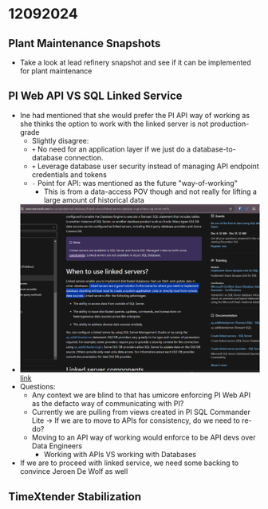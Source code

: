 # 12092024

## Plant Maintenance Snapshots
- Take a look at lead refinery snapshot and see if it can be implemented for plant maintenance

## PI Web API VS SQL Linked Service
- Ine had mentioned that she would prefer the PI API way of working as she thinks the option to work with the linked server is not production-grade
  - Slightly disagree: 
  - `+` No need for an application layer if we just do a database-to-database connection. 
  - `+` Leverage database user security instead of managing API endpoint credentials and tokens
  - `-` Point for API: was mentioned as the future "way-of-working"
    - This is from a data-access POV though and not really for lifting a large amount of historical data
- ![alt text](image-1.png)[link](https://learn.microsoft.com/en-us/sql/relational-databases/linked-servers/linked-servers-database-engine?view=sql-server-ver16)
- Questions:
  - Any context we are blind to that has umicore enforcing PI Web API as the defacto way of communicating with PI?
  - Currently we are pulling from views created in PI SQL Commander Lite -> If we are to move to APIs for consistency, do we need to re-do?
  - Moving to an API way of working would enforce to be API devs over Data Engineers
    - Working with APIs VS working with Databases
- If we are to proceed with linked service, we need some backing to convince Jeroen De Wolf as well

## TimeXtender Stabilization

